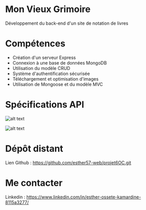 # Mon Vieux Grimoire

Développement du back-end d'un site de notation de livres

# Compétences

<ul>
<li>Création d'un serveur Express</li>
<li>Connexion à une base de données MongoDB</li>
<li>Utilisation du modèle CRUD</li>
<li>Système d'authentification sécurisée</li>
<li>Téléchargement et optimisation d'images</li>
<li>Utilisation de Mongoose et du modèle MVC </li>
</ul>

# Spécifications API

![alt text](readme/Capture%20d'écran%202024-10-03%20141631.png)

![alt text](readme/Capture%20d'écran%202024-10-03%20155929.png)

# Dépôt distant

Lien Github : https://github.com/esther57-web/projet6OC.git

# Me contacter

Linkedin : https://www.linkedin.com/in/esther-ossete-kamardine-8115a3277/
